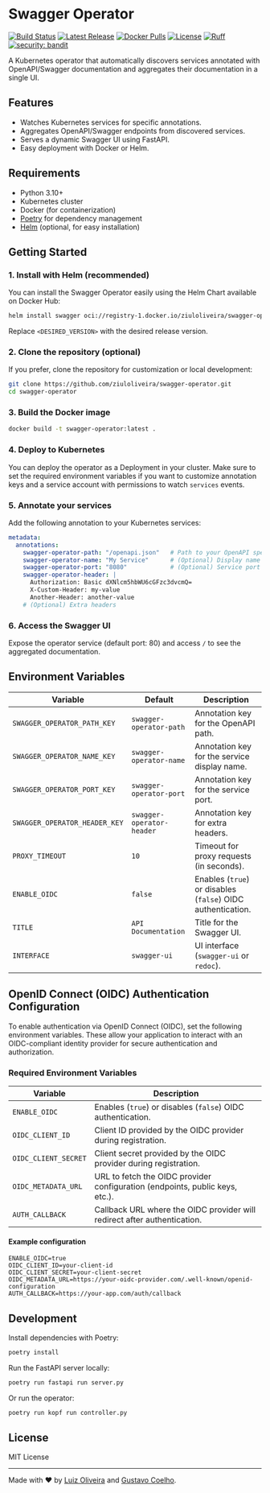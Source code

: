 # Swagger Operator

[![Build Status](https://github.com/Ziul/swagger-operator/actions/workflows/cicd.yaml/badge.svg)](https://github.com/Ziul/swagger-operator/actions)
[![Latest Release](https://img.shields.io/github/v/release/Ziul/swagger-operator?label=release&color=blue)](https://github.com/Ziul/swagger-operator/releases)
[![Docker Pulls](https://img.shields.io/docker/pulls/ziuloliveira/swagger-operator)](https://hub.docker.com/r/ziuloliveira/swagger-operator)
[![License](https://img.shields.io/github/license/Ziul/swagger-operator)](https://github.com/Ziul/swagger-operator/blob/main/LICENSE)
[![Ruff](https://img.shields.io/endpoint?url=https://raw.githubusercontent.com/astral-sh/ruff/main/assets/badge/v2.json)](https://github.com/astral-sh/ruff)
[![security: bandit](https://img.shields.io/badge/security-bandit-yellow.svg)](https://github.com/PyCQA/bandit)

A Kubernetes operator that automatically discovers services annotated with OpenAPI/Swagger documentation and aggregates their documentation in a single UI.

## Features

- Watches Kubernetes services for specific annotations.
- Aggregates OpenAPI/Swagger endpoints from discovered services.
- Serves a dynamic Swagger UI using FastAPI.
- Easy deployment with Docker or Helm.

## Requirements

- Python 3.10+
- Kubernetes cluster
- Docker (for containerization)
- [Poetry](https://python-poetry.org/) for dependency management
- [Helm](https://helm.sh/) (optional, for easy installation)

## Getting Started

### 1. Install with Helm (recommended)

You can install the Swagger Operator easily using the Helm Chart available on Docker Hub:

```bash
helm install swagger oci://registry-1.docker.io/ziuloliveira/swagger-operator --version <DESIRED_VERSION>-chart
```

Replace `<DESIRED_VERSION>` with the desired release version.

### 2. Clone the repository (optional)

If you prefer, clone the repository for customization or local development:

```bash
git clone https://github.com/ziuloliveira/swagger-operator.git
cd swagger-operator
```

### 3. Build the Docker image

```bash
docker build -t swagger-operator:latest .
```

### 4. Deploy to Kubernetes

You can deploy the operator as a Deployment in your cluster. Make sure to set the required environment variables if you want to customize annotation keys and a service account with permissions to watch `services` events.

### 5. Annotate your services

Add the following annotation to your Kubernetes services:

```yaml
metadata:
  annotations:
    swagger-operator-path: "/openapi.json"   # Path to your OpenAPI spec
    swagger-operator-name: "My Service"      # (Optional) Display name
    swagger-operator-port: "8080"            # (Optional) Service port
    swagger-operator-header: |
      Authorization: Basic dXNlcm5hbWU6cGFzc3dvcmQ=
      X-Custom-Header: my-value
      Another-Header: another-value
    # (Optional) Extra headers
```

### 6. Access the Swagger UI

Expose the operator service (default port: 80) and access `/` to see the aggregated documentation.

## Environment Variables

| Variable                        | Default                     | Description                                                                 |
|----------------------------------|-----------------------------|-----------------------------------------------------------------------------|
| `SWAGGER_OPERATOR_PATH_KEY`      | `swagger-operator-path`     | Annotation key for the OpenAPI path.                                        |
| `SWAGGER_OPERATOR_NAME_KEY`      | `swagger-operator-name`     | Annotation key for the service display name.                                |
| `SWAGGER_OPERATOR_PORT_KEY`      | `swagger-operator-port`     | Annotation key for the service port.                                        |
| `SWAGGER_OPERATOR_HEADER_KEY`    | `swagger-operator-header`   | Annotation key for extra headers.                                           |
| `PROXY_TIMEOUT`                  | `10`                        | Timeout for proxy requests (in seconds).                                    |
| `ENABLE_OIDC`                    | `false`                     | Enables (`true`) or disables (`false`) OIDC authentication.                 |
| `TITLE`                          | `API Documentation`         | Title for the Swagger UI.                                                   |
| `INTERFACE`                      | `swagger-ui`                | UI interface (`swagger-ui` or `redoc`).                                     |

## OpenID Connect (OIDC) Authentication Configuration

To enable authentication via OpenID Connect (OIDC), set the following environment variables. These allow your application to interact with an OIDC-compliant identity provider for secure authentication and authorization.

### Required Environment Variables

| Variable              | Description                                                                                 |
|-----------------------|--------------------------------------------------------------------------------------------|
| `ENABLE_OIDC`         | Enables (`true`) or disables (`false`) OIDC authentication.                                |
| `OIDC_CLIENT_ID`      | Client ID provided by the OIDC provider during registration.                               |
| `OIDC_CLIENT_SECRET`  | Client secret provided by the OIDC provider during registration.                           |
| `OIDC_METADATA_URL`   | URL to fetch the OIDC provider configuration (endpoints, public keys, etc.).               |
| `AUTH_CALLBACK`       | Callback URL where the OIDC provider will redirect after authentication.                   |

#### Example configuration

```env
ENABLE_OIDC=true
OIDC_CLIENT_ID=your-client-id
OIDC_CLIENT_SECRET=your-client-secret
OIDC_METADATA_URL=https://your-oidc-provider.com/.well-known/openid-configuration
AUTH_CALLBACK=https://your-app.com/auth/callback
```

## Development

Install dependencies with Poetry:

```bash
poetry install
```

Run the FastAPI server locally:

```bash
poetry run fastapi run server.py
```

Or run the operator:

```bash
poetry run kopf run controller.py
```

## License

MIT License

---

Made with ❤️ by [Luiz Oliveira](https://github.com/ziul) and [Gustavo Coelho](https://github.com/gutorc92).